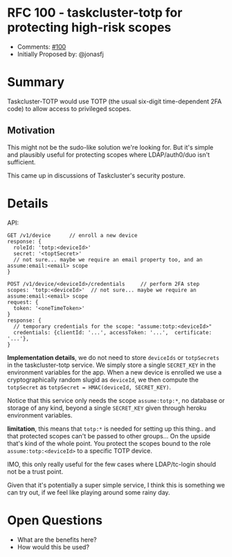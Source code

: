 # RFC 100 - taskcluster-totp for protecting high-risk scopes
* Comments: [#100](https://api.github.com/repos/taskcluster/taskcluster-rfcs/issues/100)
* Initially Proposed by: @jonasfj

# Summary

Taskcluster-TOTP would use TOTP (the usual six-digit time-dependent 2FA code)
to allow access to privileged scopes.

## Motivation

This might not be the sudo-like solution we're looking for. But it's simple and
plausibly useful for protecting scopes where LDAP/auth0/duo isn't sufficient.

This came up in discussions of Taskcluster's security posture.

# Details

API:
```
GET /v1/device      // enroll a new device
response: {
  roleId: 'totp:<deviceId>'
  secret: '<toptSecret>'
  // not sure... maybe we require an email property too, and an assume:email:<email> scope
}

POST /v1/device/<deviceId>/credentials     // perform 2FA step
scopes: 'totp:<deviceId>'  // not sure... maybe we require an assume:email:<email> scope
request: {
  token: '<oneTimeToken>'
}
response: {
  // temporary credentials for the scope: "assume:totp:<deviceId>"
  credentials: {clientId: '...', accessToken: '...',  certificate: '...'},
}
```

**Implementation details**, we do not need to store `deviceIds` or `totpSecrets` in the taskcluster-totp service. We simply store a single `SECRET_KEY` in the environment variables for the app.
When a new device is enrolled we use a cryptographically random slugid as `deviceId`, we then compute the `totpSecret` as `totpSecret = HMAC(deviceId, SECRET_KEY)`.

Notice that this service only needs the scope `assume:totp:*`, no database or storage of any kind, beyond a single `SECRET_KEY` given through heroku environment variables.

**limitation**, this means that `totp:*` is needed for setting up this thing.. and that protected scopes can't be passed to other groups... On the upside that's kind of the whole point. You protect the scopes bound to the role `assume:totp:<deviceId>` to a specific TOTP device.

IMO, this only really useful for the few cases where LDAP/tc-login should not be a trust point.

Given that it's potentially a super simple service, I think this is something we can try out, if we feel like playing around some rainy day.

# Open Questions

* What are the benefits here?
* How would this be used?
